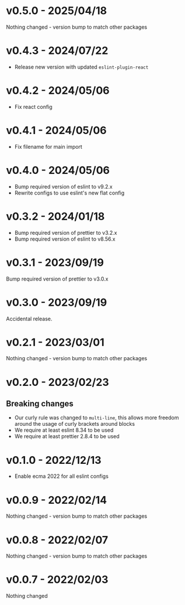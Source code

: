 # v0.5.0 - 2025/04/18
Nothing changed - version bump to match other packages

# v0.4.3 - 2024/07/22
* Release new version with updated `eslint-plugin-react`

# v0.4.2 - 2024/05/06
* Fix react config

# v0.4.1 - 2024/05/06
* Fix filename for main import

# v0.4.0 - 2024/05/06
* Bump required version of eslint to v9.2.x
* Rewrite configs to use eslint's new flat config

# v0.3.2 - 2024/01/18
* Bump required version of prettier to v3.2.x
* Bump required version of eslint to v8.56.x
# v0.3.1 - 2023/09/19
Bump required version of prettier to v3.0.x

# v0.3.0 - 2023/09/19
Accidental release.

# v0.2.1 - 2023/03/01
Nothing changed - version bump to match other packages

# v0.2.0 - 2023/02/23
## Breaking changes
* Our curly rule was changed to `multi-line`, this allows more freedom around the usage of curly brackets around blocks
* We require at least eslint 8.34 to be used
* We require at least prettier 2.8.4 to be used

# v0.1.0 - 2022/12/13
* Enable ecma 2022 for all eslint configs

# v0.0.9 - 2022/02/14
Nothing changed - version bump to match other packages

# v0.0.8 - 2022/02/07
Nothing changed - version bump to match other packages

# v0.0.7 - 2022/02/03
Nothing changed
